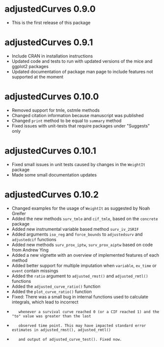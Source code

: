 # adjustedCurves 0.9.0

* This is the first release of this package

# adjustedCurves 0.9.1

* Include CRAN in installation instructions
* Updated code and tests to run with updated versions of the mice and ggplot2 packages
* Updated documentation of package man page to include features not supported at the moment

# adjustedCurves 0.10.0

* Removed support for tmle, ostmle methods
* Changed citation information because manuscript was published
* Changed `print` method to be equal to `summary` method
* Fixed issues with unit-tests that require packages under "Suggests" only

# adjustedCurves 0.10.1

* Fixed small issues in unit tests caused by changes in the `WeightIt` package
* Made some small documentation updates

# adjustedCurves 0.10.2

* Changed examples for the usage of `WeightIt` as suggested by Noah Greifer
* Added the new methods `surv_tmle` and `cif_tmle`, based on the `concrete` package
* Added new instrumental variable based method `surv_iv_2SRIF`
* Added arguments `iso_reg` and `force_bounds` to `adjustedsurv` and `adjustedcif` functions
* Added new methods `surv_prox_iptw`, `surv_prox_aiptw` based on code from Andrew Ying
* Added a new vignette with an overview of implemented features of each method
* Added better support for multiple imputation when `variable`, `ev_time` or `event` contain missings
* Added the `ratio` argument to `adjusted_rmst()` and `adjusted_rmtl()` functions
* Added the `adjusted_curve_ratio()` function
* Added the `plot_curve_ratio()` function
* Fixed: There was a small bug in internal functions used to calculate integrals, which lead to incorrect
*		 whenever a survival curve reached 0 (or a CIF reached 1) and the "to" value was greater than the last
*		 observed time point. This may have impacted standard error estimates in adjusted_rmst(), adjusted_rmtl()
*		 and output of adjusted_curve_test(). Fixed now.
